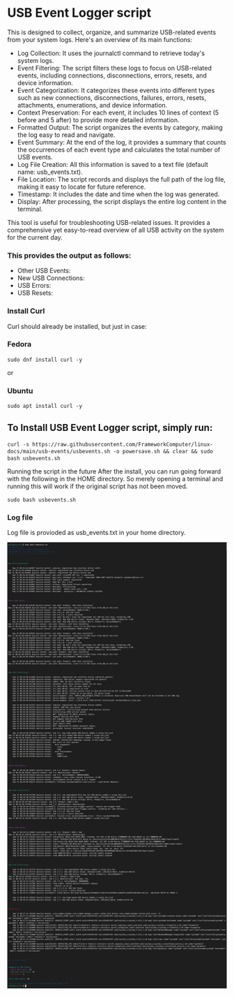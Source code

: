# USB Event Logger script

This is designed to collect, organize, and summarize USB-related events from your system logs. Here's an overview of its main functions:

- Log Collection: It uses the journalctl command to retrieve today's system logs.
- Event Filtering: The script filters these logs to focus on USB-related events, including connections, disconnections, errors, resets, and device information.
- Event Categorization: It categorizes these events into different types such as new connections, disconnections, failures, errors, resets, attachments, enumerations, and device information.
- Context Preservation: For each event, it includes 10 lines of context (5 before and 5 after) to provide more detailed information.
- Formatted Output: The script organizes the events by category, making the log easy to read and navigate.
- Event Summary: At the end of the log, it provides a summary that counts the occurrences of each event type and calculates the total number of USB events.
- Log File Creation: All this information is saved to a text file (default name: usb_events.txt).
- File Location: The script records and displays the full path of the log file, making it easy to locate for future reference.
- Timestamp: It includes the date and time when the log was generated.
- Display: After processing, the script displays the entire log content in the terminal.

This tool is useful for troubleshooting USB-related issues. It provides a comprehensive yet easy-to-read overview of all USB activity on the system for the current day.


### This provides the output as follows:

  - Other USB Events: 
  - New USB Connections: 
  - USB Errors: 
  - USB Resets:


### Install Curl

Curl should already be installed, but just in case:

### Fedora
```
sudo dnf install curl -y
```

or

### Ubuntu
```
sudo apt install curl -y
```

## To Install USB Event Logger script, simply run:


```
curl -s https://raw.githubusercontent.com/FrameworkComputer/linux-docs/main/usb-events/usbevents.sh -o powersave.sh && clear && sudo bash usbevents.sh
```

Running the script in the future
After the install, you can run going forward with the following in the HOME directory. So merely opening a terminal and running this will work if the original script has not been moved.

```
sudo bash usbevents.sh
```

### Log file

Log file is provioded as usb_events.txt in your home directory.


![USB Event Logger script](https://raw.githubusercontent.com/FrameworkComputer/linux-docs/main/usb-events/images/stitched_image.png)

